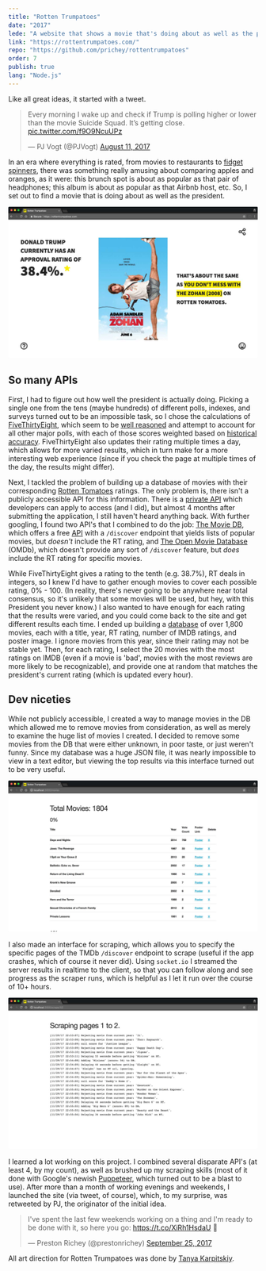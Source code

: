 ```yaml
---
title: "Rotten Trumpatoes"
date: "2017"
lede: "A website that shows a movie that's doing about as well as the president."
link: "https://rottentrumpatoes.com/"
repo: "https://github.com/prichey/rottentrumpatoes"
order: 7
publish: true
lang: "Node.js"
---
```


<section class="blog-section">

Like all great ideas, it started with a tweet.

<blockquote class="twitter-tweet" data-cards="hidden" data-lang="en"><p lang="en" dir="ltr">Every morning I wake up and check if Trump is polling higher or lower than the movie Suicide Squad. It’s getting close. <a href="https://t.co/f9O9NcuUPz">pic.twitter.com/f9O9NcuUPz</a></p>&mdash; PJ Vogt (@PJVogt) <a href="https://twitter.com/PJVogt/status/895824447113842689?ref_src=twsrc%5Etfw">August 11, 2017</a></blockquote>

In an era where everything is rated, from movies to restaurants to <a href="https://thewirecutter.com/reviews/best-fidget-spinners/" target="_blank">fidget spinners</a>, there was something really amusing about comparing apples and oranges, as it were: this brunch spot is about as popular as that pair of headphones; this album is about as popular as that Airbnb host, etc. So, I set out to find a movie that is doing about as well as the president.

<div class="blog-inset">
<img src="index.jpg" alt="Rotten Trumpatoes" title="Rotten Trumpatoes" data-action="zoom"/>
</div>
</section>

<section class="blog-section">

## So many APIs

First, I had to figure out how well the president is actually doing. Picking a single one from the tens (maybe hundreds) of different polls, indexes, and surveys turned out to be an impossible task, so I chose the calculations of <a href="http://fivethirtyeight.com/" target="_blank">FiveThirtyEight</a>, which seem to be <a href="http://fivethirtyeight.com/features/how-were-tracking-donald-trumps-approval-ratings/" target="_blank">well reasoned</a> and attempt to account for all other major polls, with each of those scores weighted based on <a href="https://projects.fivethirtyeight.com/pollster-ratings/" target="_blank">historical accuracy</a>. FiveThirtyEight also updates their rating multiple times a day, which allows for more varied results, which in turn make for a more interesting web experience (since if you check the page at multiple times of the day, the results might differ).

Next, I tackled the problem of building up a database of movies with their corresponding <a href="https://www.rottentomatoes.com/" target="_blank">Rotten Tomatoes</a> ratings. The only problem is, there isn't a publicly accessible API for this information. There is a <a href="https://developer.fandango.com/Rotten_Tomatoes" target="_blank">private API</a> which developers can apply to access (and I did), but almost 4 months after submitting the application, I still haven't heard anything back. With further googling, I found two API's that I combined to do the job: <a href="https://www.themoviedb.org/" target="_blank">The Movie DB</a>, which offers a free <a href="https://www.themoviedb.org/documentation/api" target="_blank">API</a> with a `/discover` endpoint that yields lists of popular movies, but *doesn't* include the RT rating, and <a href="http://www.omdbapi.com/" target="_blank">The Open Movie Database</a> (OMDb), which doesn't provide any sort of `/discover` feature, but *does* include the RT rating for specific movies.

While FiveThirtyEight gives a rating to the tenth (e.g. 38.7%), RT deals in integers, so I knew I'd have to gather enough movies to cover each possible rating, 0% - 100. (In reality, there's never going to be anywhere near total consensus, so it's unlikely that some movies will be used, but hey, with this President you never know.) I also wanted to have enough for each rating that the results were varied, and you could come back to the site and get different results each time. I ended up building a <a href="https://github.com/prichey/rottentrumpatoes/blob/master/movies.json" target="_blank">database</a> of over 1,800 movies, each with a title, year, RT rating, number of IMDB ratings, and poster image. I ignore movies from this year, since their rating may not be stable yet. Then, for each rating, I select the 20 movies with the most ratings on IMDB (even if a movie is 'bad', movies with the most reviews are more likely to be recognizable), and provide one at random that matches the president's current rating (which is updated every hour).
</section>

<section class="blog-section">

<h2 class="section-anchor">Dev niceties</h2>

While not publicly accessible, I created a way to manage movies in the DB which allowed me to remove movies from consideration, as well as merely to examine the huge list of movies I created. I decided to remove some movies from the DB that were either unknown, in poor taste, or just weren't funny. Since my database was a huge JSON file, it was nearly impossible to view in a text editor, but viewing the top results via this interface turned out to be very useful.

<div class="blog-inset">
<img src="movies.jpg" alt="Movies Interface" title="Movies Interface" data-action="zoom"/>
</div>

I also made an interface for scraping, which allows you to specify the specific pages of the TMDb `/discover` endpoint to scrape (useful if the app crashes, which of course it never did). Using `socket.io` I streamed the server results in realtime to the client, so that you can follow along and see progress as the scraper runs, which is helpful as I let it run over the course of 10+ hours.

<div class="blog-inset">
<img src="scrape.jpg" alt="Scraping Interface" title="Scraping Interface" data-action="zoom"/>
</div>

I learned a lot working on this project. I combined several disparate API's (at least 4, by my count), as well as brushed up my scraping skills (most of it done with Google's newish <a href="https://github.com/GoogleChrome/puppeteer" target="_blank">Puppeteer</a>, which turned out to be a blast to use). After more than a month of working evenings and weekends, I launched the site (via tweet, of course), which, to my surprise, was retweeted by PJ, the originator of the initial idea.

<blockquote class="twitter-tweet" data-cards="hidden" data-lang="en"><p lang="en" dir="ltr">I&#39;ve spent the last few weekends working on a thing and I&#39;m ready to be done with it, so here you go: <a href="https://t.co/XiRh1HsdaU">https://t.co/XiRh1HsdaU</a> 🎈</p>&mdash; Preston Richey (@prestonrichey) <a href="https://twitter.com/prestonrichey/status/912454228622397440?ref_src=twsrc%5Etfw">September 25, 2017</a></blockquote>


All art direction for Rotten Trumpatoes was done by <a href="http://www.tanyakarpitskiy.com/" target="_blank">Tanya Karpitskiy</a>.
</section>
